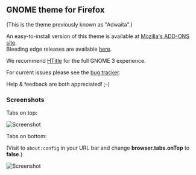 ## GNOME theme for Firefox

(This is the theme previously known as "Adwaita".)

An easy-to-install version of this theme is available at 
[Mozilla's ADD-ONS site](https://addons.mozilla.org/en-US/firefox/addon/adwaita).  
Bleeding edge releases are available [here](https://launchpad.net/gnome-integration/firefox-gnome/firefox-gnome-releases).

We recommend [HTitle](https://addons.mozilla.org/en-US/firefox/addon/htitle) 
for the full GNOME 3 experience.

For current issues please see the 
[bug tracker](https://github.com/adwaita-firefox-team/adwaita-firefox/issues).

Help & feedback are both appreciated! ;-)

### Screenshots

Tabs on top:

![Screenshot](https://raw.github.com/gnome-integration-team/firefox-gnome/master/screenshots/screenshot-tabs-on-top.png)

Tabs on bottom:

(Visit to `about:config` in your URL bar and change **browser.tabs.onTop** to **false**.)

![Screenshot](https://raw.github.com/gnome-integration-team/firefox-gnome/master/screenshots/screenshot-tabs-on-bottom.png)
